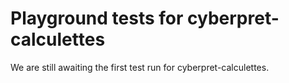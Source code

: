 # Playground tests for cyberpret-calculettes
We are still awaiting the first test run for cyberpret-calculettes.
